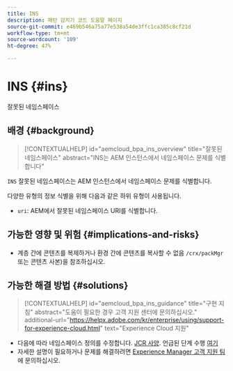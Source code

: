 ```yaml
---
title: INS
description: 패턴 감지기 코드 도움말 페이지
source-git-commit: e469b546a75a77e538a54de3ffc1ca385c8cf21d
workflow-type: tm+mt
source-wordcount: '109'
ht-degree: 47%

---
```


# INS {#ins}

잘못된 네임스페이스

## 배경 {#background}

>[!CONTEXTUALHELP]
>id="aemcloud_bpa_ins_overview"
>title="잘못된 네임스페이스"
>abstract="INS는 AEM 인스턴스에서 네임스페이스 문제를 식별합니다"

`INS`  잘못된 네임스페이스는 AEM 인스턴스에서 네임스페이스 문제를 식별합니다.

다양한 유형의 정보 식별을 위해 다음과 같은 하위 유형이 사용됩니다.

* `uri`: AEM에서 잘못된 네임스페이스 URI를 식별합니다.

## 가능한 영향 및 위험 {#implications-and-risks}

* 계층 간에 콘텐츠를 복제하거나 환경 간에 콘텐츠를 복사할 수 없음 `/crx/packMgr` 또는 콘텐츠 사본)을 참조하십시오.

## 가능한 해결 방법 {#solutions}

>[!CONTEXTUALHELP]
>id="aemcloud_bpa_ins_guidance"
>title="구현 지침"
>abstract="도움이 필요한 경우 고객 지원 센터에 문의하십시오."
>additional-url="https://helpx.adobe.com/kr/enterprise/using/support-for-experience-cloud.html" text="Experience Cloud 지원"

* 다음에 따라 네임스페이스 정의를 수정합니다. [JCR 사양](https://developer.adobe.com/experience-manager/reference-materials/spec/jcr/1.0/4.5_Namespaces.html). 언급된 단계 수행 [여기](https://experienceleaguecommunities.adobe.com/t5/adobe-experience-manager/how-can-i-delete-a-namespace-created-in-crx/td-p/225163)
* 자세한 설명이 필요하거나 문제를 해결하려면 [Experience Manager 고객 지원 팀](https://helpx.adobe.com/kr/enterprise/using/support-for-experience-cloud.html)에 문의하십시오.